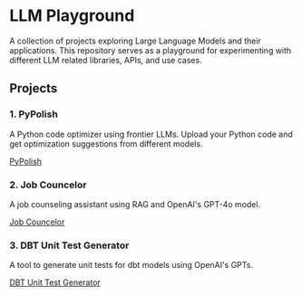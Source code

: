 # LLM Playground

A collection of projects exploring Large Language Models and their applications. This repository serves as a playground for experimenting with different LLM related libraries, APIs, and use cases.

## Projects

### 1. PyPolish
A Python code optimizer using frontier LLMs. Upload your Python code and get optimization suggestions from different models.

[PyPolish](py_polish/README.md)

### 2. Job Councelor
A job counseling assistant using RAG and OpenAI's GPT-4o model.

[Job Councelor](job_councelor/README.md)

### 3. DBT Unit Test Generator
A tool to generate unit tests for dbt models using OpenAI's GPTs.

[DBT Unit Test Generator](dbt_unit_test_generator/README.md)